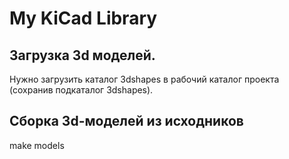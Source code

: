 # My KiCad Library

## Загрузка 3d моделей.

Нужно загрузить каталог 3dshapes в рабочий каталог проекта (сохранив подкаталог 3dshapes).

## Сборка 3d-моделей из исходников

make models
